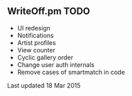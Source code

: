 WriteOff.pm TODO
----------------

- UI redesign
- Notifications
- Artist profiles
- View counter
- Cyclic gallery order
- Change user auth internals
- Remove cases of smartmatch in code

Last updated 18 Mar 2015
